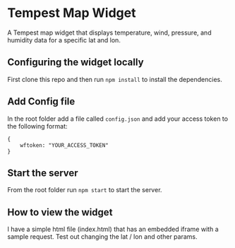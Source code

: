 # Tempest Map Widget
A Tempest map widget that displays temperature, wind, pressure, and humidity data for a specific lat and lon.

## Configuring the widget locally
First clone this repo and then run `npm install` to install the dependencies.

## Add Config file
In the root folder add a file called `config.json` and add your access token to the following format:
```
{
    wftoken: "YOUR_ACCESS_TOKEN"
}
```
## Start the server
From the root folder run `npm start` to start the server.

## How to view the widget
I have a simple html file (index.html) that has an embedded iframe with a sample request. Test out changing the lat / lon and other params.